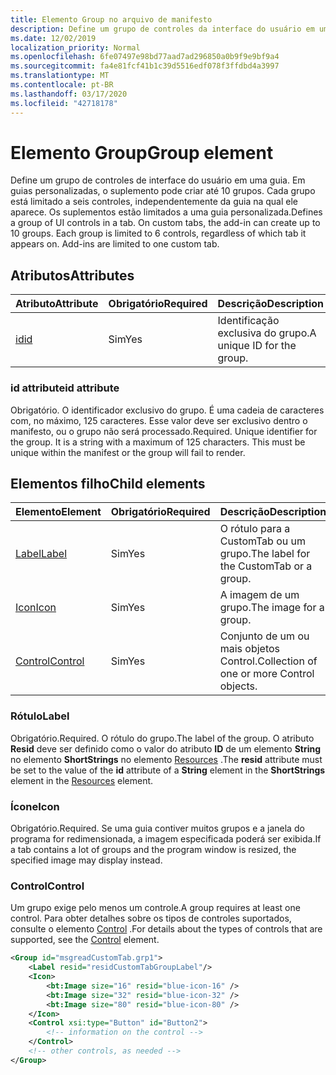 ```yaml
---
title: Elemento Group no arquivo de manifesto
description: Define um grupo de controles da interface do usuário em uma guia.
ms.date: 12/02/2019
localization_priority: Normal
ms.openlocfilehash: 6fe07497e98bd77aad7ad296850a0b9f9e9bf9a4
ms.sourcegitcommit: fa4e81fcf41b1c39d5516edf078f3ffdbd4a3997
ms.translationtype: MT
ms.contentlocale: pt-BR
ms.lasthandoff: 03/17/2020
ms.locfileid: "42718178"
---
```

# <a name="group-element"></a><span data-ttu-id="8fccb-103">Elemento Group</span><span class="sxs-lookup"><span data-stu-id="8fccb-103">Group element</span></span>

<span data-ttu-id="8fccb-p101">Define um grupo de controles de interface do usuário em uma guia.  Em guias personalizadas, o suplemento pode criar até 10 grupos. Cada grupo está limitado a seis controles, independentemente da guia na qual ele aparece. Os suplementos estão limitados a uma guia personalizada.</span><span class="sxs-lookup"><span data-stu-id="8fccb-p101">Defines a group of UI controls in a tab.  On custom tabs, the add-in can create up to 10 groups. Each group is limited to 6 controls, regardless of which tab it appears on. Add-ins are limited to one custom tab.</span></span>

## <a name="attributes"></a><span data-ttu-id="8fccb-107">Atributos</span><span class="sxs-lookup"><span data-stu-id="8fccb-107">Attributes</span></span>

|  <span data-ttu-id="8fccb-108">Atributo</span><span class="sxs-lookup"><span data-stu-id="8fccb-108">Attribute</span></span>  |  <span data-ttu-id="8fccb-109">Obrigatório</span><span class="sxs-lookup"><span data-stu-id="8fccb-109">Required</span></span>  |  <span data-ttu-id="8fccb-110">Descrição</span><span class="sxs-lookup"><span data-stu-id="8fccb-110">Description</span></span>  |
|:-----|:-----|:-----|
|  [<span data-ttu-id="8fccb-111">id</span><span class="sxs-lookup"><span data-stu-id="8fccb-111">id</span></span>](#id-attribute)  |  <span data-ttu-id="8fccb-112">Sim</span><span class="sxs-lookup"><span data-stu-id="8fccb-112">Yes</span></span>  | <span data-ttu-id="8fccb-113">Identificação exclusiva do grupo.</span><span class="sxs-lookup"><span data-stu-id="8fccb-113">A unique ID for the group.</span></span>|

### <a name="id-attribute"></a><span data-ttu-id="8fccb-114">id attribute</span><span class="sxs-lookup"><span data-stu-id="8fccb-114">id attribute</span></span>

<span data-ttu-id="8fccb-p102">Obrigatório. O identificador exclusivo do grupo. É uma cadeia de caracteres com, no máximo, 125 caracteres. Esse valor deve ser exclusivo dentro o manifesto, ou o grupo não será processado.</span><span class="sxs-lookup"><span data-stu-id="8fccb-p102">Required. Unique identifier for the group. It is a string with a maximum of 125 characters. This must be unique within the manifest or the group will fail to render.</span></span>

## <a name="child-elements"></a><span data-ttu-id="8fccb-119">Elementos filho</span><span class="sxs-lookup"><span data-stu-id="8fccb-119">Child elements</span></span>
|  <span data-ttu-id="8fccb-120">Elemento</span><span class="sxs-lookup"><span data-stu-id="8fccb-120">Element</span></span> |  <span data-ttu-id="8fccb-121">Obrigatório</span><span class="sxs-lookup"><span data-stu-id="8fccb-121">Required</span></span>  |  <span data-ttu-id="8fccb-122">Descrição</span><span class="sxs-lookup"><span data-stu-id="8fccb-122">Description</span></span>  |
|:-----|:-----|:-----|
|  [<span data-ttu-id="8fccb-123">Label</span><span class="sxs-lookup"><span data-stu-id="8fccb-123">Label</span></span>](#label)      | <span data-ttu-id="8fccb-124">Sim</span><span class="sxs-lookup"><span data-stu-id="8fccb-124">Yes</span></span> |  <span data-ttu-id="8fccb-125">O rótulo para a CustomTab ou um grupo.</span><span class="sxs-lookup"><span data-stu-id="8fccb-125">The label for the CustomTab or a group.</span></span>  |
|  [<span data-ttu-id="8fccb-126">Icon</span><span class="sxs-lookup"><span data-stu-id="8fccb-126">Icon</span></span>](icon.md)      | <span data-ttu-id="8fccb-127">Sim</span><span class="sxs-lookup"><span data-stu-id="8fccb-127">Yes</span></span> |  <span data-ttu-id="8fccb-128">A imagem de um grupo.</span><span class="sxs-lookup"><span data-stu-id="8fccb-128">The image for a group.</span></span>  |
|  [<span data-ttu-id="8fccb-129">Control</span><span class="sxs-lookup"><span data-stu-id="8fccb-129">Control</span></span>](#control)    | <span data-ttu-id="8fccb-130">Sim</span><span class="sxs-lookup"><span data-stu-id="8fccb-130">Yes</span></span> |  <span data-ttu-id="8fccb-131">Conjunto de um ou mais objetos Control.</span><span class="sxs-lookup"><span data-stu-id="8fccb-131">Collection of one or more Control objects.</span></span>  |

### <a name="label"></a><span data-ttu-id="8fccb-132">Rótulo</span><span class="sxs-lookup"><span data-stu-id="8fccb-132">Label</span></span> 

<span data-ttu-id="8fccb-133">Obrigatório.</span><span class="sxs-lookup"><span data-stu-id="8fccb-133">Required.</span></span> <span data-ttu-id="8fccb-134">O rótulo do grupo.</span><span class="sxs-lookup"><span data-stu-id="8fccb-134">The label of the group.</span></span> <span data-ttu-id="8fccb-135">O atributo **Resid** deve ser definido como o valor do atributo **ID** de um elemento **String** no elemento **ShortStrings** no elemento [Resources](resources.md) .</span><span class="sxs-lookup"><span data-stu-id="8fccb-135">The **resid** attribute must be set to the value of the **id** attribute of a **String** element in the **ShortStrings** element in the [Resources](resources.md) element.</span></span>

### <a name="icon"></a><span data-ttu-id="8fccb-136">Ícone</span><span class="sxs-lookup"><span data-stu-id="8fccb-136">Icon</span></span>

<span data-ttu-id="8fccb-137">Obrigatório.</span><span class="sxs-lookup"><span data-stu-id="8fccb-137">Required.</span></span> <span data-ttu-id="8fccb-138">Se uma guia contiver muitos grupos e a janela do programa for redimensionada, a imagem especificada poderá ser exibida.</span><span class="sxs-lookup"><span data-stu-id="8fccb-138">If a tab contains a lot of groups and the program window is resized, the specified image may display instead.</span></span>

### <a name="control"></a><span data-ttu-id="8fccb-139">Control</span><span class="sxs-lookup"><span data-stu-id="8fccb-139">Control</span></span>
<span data-ttu-id="8fccb-140">Um grupo exige pelo menos um controle.</span><span class="sxs-lookup"><span data-stu-id="8fccb-140">A group requires at least one control.</span></span> <span data-ttu-id="8fccb-141">Para obter detalhes sobre os tipos de controles suportados, consulte o elemento [Control](control.md) .</span><span class="sxs-lookup"><span data-stu-id="8fccb-141">For details about the types of controls that are supported, see the [Control](control.md) element.</span></span>

```xml
<Group id="msgreadCustomTab.grp1">
    <Label resid="residCustomTabGroupLabel"/>
    <Icon>
        <bt:Image size="16" resid="blue-icon-16" />
        <bt:Image size="32" resid="blue-icon-32" />
        <bt:Image size="80" resid="blue-icon-80" />
    </Icon>
    <Control xsi:type="Button" id="Button2">
        <!-- information on the control -->
    </Control>
    <!-- other controls, as needed -->
</Group>
```
